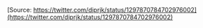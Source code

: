 [Source: https://twitter.com/diprjk/status/1297870784702976002](https://twitter.com/diprjk/status/1297870784702976002)